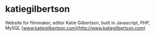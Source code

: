 # katiegilbertson
Website for filmmaker, editor Katie Gilbertson, built in Javascript, PHP, MySQL
[www.katiegilbertson.com](http://www.katiegilbertson.com)
